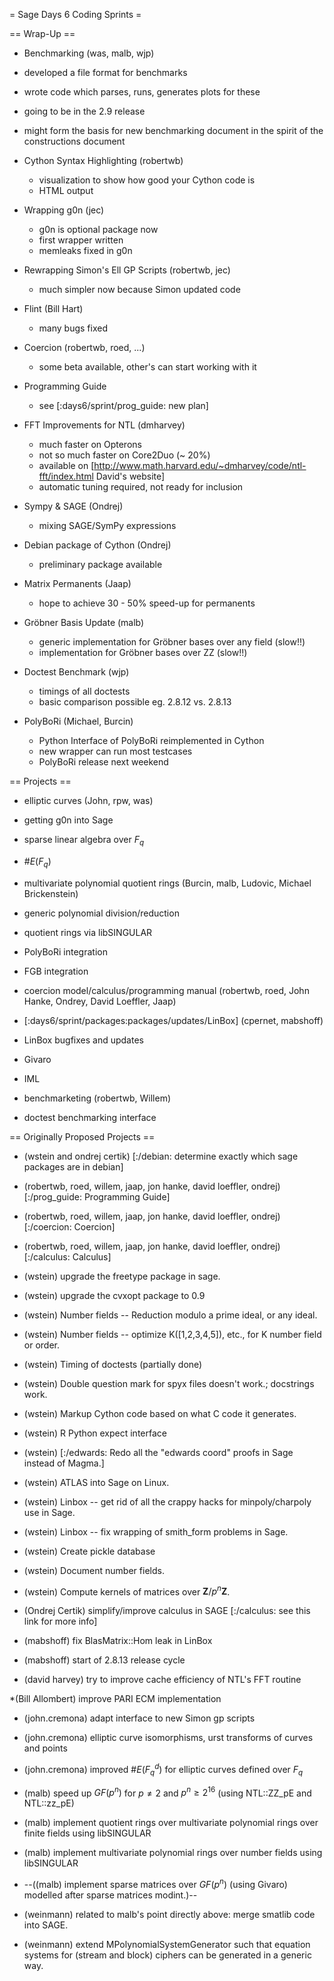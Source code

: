 = Sage Days 6 Coding Sprints =

== Wrap-Up ==
 *  Benchmarking (was, malb, wjp)
   * developed a file format for benchmarks
   * wrote code which parses, runs, generates plots for these
   * going to be in the 2.9 release
   * might form the basis for new benchmarking document in the spirit of the constructions document

 * Cython Syntax Highlighting (robertwb)
   * visualization to show how good your Cython code is
   * HTML output

 * Wrapping g0n (jec)
   * g0n is optional package now
   * first wrapper written
   * memleaks fixed in g0n

 * Rewrapping Simon's Ell GP Scripts (robertwb, jec)
   * much simpler now because Simon updated code

 * Flint (Bill Hart)
   * many bugs fixed

 * Coercion (robertwb, roed, ...)
   * some beta available, other's can start working with it

 * Programming Guide
   * see [:days6/sprint/prog_guide: new plan]

 * FFT Improvements for NTL (dmharvey)
   * much faster on Opterons
   * not so much faster on Core2Duo (~ 20%)
   * available on [http://www.math.harvard.edu/~dmharvey/code/ntl-fft/index.html David's website]
   * automatic tuning required, not ready for inclusion

 * Sympy & SAGE (Ondrej)
   * mixing SAGE/SymPy expressions
  
 * Debian package of Cython (Ondrej)
   * preliminary package available

 * Matrix Permanents (Jaap)
   * hope to achieve 30 - 50% speed-up for permanents

 * Gröbner Basis Update (malb)
   * generic implementation for Gröbner bases over any field (slow!!)
   * implementation for Gröbner bases over ZZ (slow!!)

 * Doctest Benchmark (wjp)
   * timings of all doctests
   * basic comparison possible eg. 2.8.12 vs. 2.8.13

 * PolyBoRi (Michael, Burcin)
   * Python Interface of PolyBoRi reimplemented in Cython
   * new wrapper can run most testcases
   * PolyBoRi release next weekend

== Projects ==
 * elliptic curves (John, rpw, was)
  * getting g0n into Sage
  * sparse linear algebra over $F_q$
  * $\#E(F_q)$

 * multivariate polynomial quotient rings (Burcin, malb, Ludovic, Michael Brickenstein)
  * generic polynomial division/reduction
  * quotient rings via libSINGULAR
  * PolyBoRi integration
  * FGB integration

 * coercion model/calculus/programming manual (robertwb, roed, John Hanke, Ondrey, David Loeffler, Jaap)

 * [:days6/sprint/packages:packages/updates/LinBox] (cpernet, mabshoff)
  * LinBox bugfixes and updates
  * Givaro
  * IML

 * benchmarketing (robertwb, Willem)
  * doctest benchmarking interface


== Originally Proposed Projects ==

 * (wstein and ondrej certik) [:/debian: determine exactly which sage packages are in debian]

 * (robertwb, roed, willem, jaap, jon hanke, david loeffler, ondrej) [:/prog_guide: Programming Guide]

 * (robertwb, roed, willem, jaap, jon hanke, david loeffler, ondrej) [:/coercion: Coercion]

 * (robertwb, roed, willem, jaap, jon hanke, david loeffler, ondrej) [:/calculus: Calculus]

 * (wstein) upgrade the freetype package in sage.

 * (wstein) upgrade the cvxopt package to 0.9

 * (wstein) Number fields -- Reduction modulo a prime ideal, or any ideal.

 * (wstein) Number fields -- optimize K([1,2,3,4,5]), etc., for K number field or order.

 * (wstein) Timing of doctests (partially done)

 * (wstein) Double question mark for spyx files doesn't work.; docstrings work.

 * (wstein) Markup Cython code based on what C code it generates.

 * (wstein) R Python expect interface

 * (wstein) [:/edwards: Redo all the "edwards coord" proofs in Sage instead of Magma.]  

 * (wstein) ATLAS into Sage on Linux.

 * (wstein) Linbox -- get rid of all the crappy hacks for minpoly/charpoly use in Sage.

 * (wstein) Linbox -- fix wrapping of smith_form problems in Sage.

 * (wstein) Create pickle database

 * (wstein) Document number fields.

 * (wstein) Compute kernels of matrices over $\mathbf{Z}/p^n\mathbf{Z}$.

 * (Ondrej Certik) simplify/improve calculus in SAGE [:/calculus: see this link for more info]

 * (mabshoff) fix BlasMatrix::Hom leak in LinBox

 * (mabshoff) start of 2.8.13 release cycle

 * (david harvey) try to improve cache efficiency of NTL's FFT routine

 *(Bill Allombert) improve PARI ECM implementation

 * (john.cremona) adapt interface to new Simon gp scripts

 * (john.cremona) elliptic curve isomorphisms, urst transforms of curves and points

 * (john.cremona) improved $\#E(F_q^d)$ for elliptic curves defined over $F_q$

 * (malb) speed up $GF(p^n)$ for $p \neq 2$ and $p^n \geq 2^{16}$ (using NTL::ZZ_pE and NTL::zz_pE)

 * (malb) implement quotient rings over multivariate polynomial rings over finite fields using libSINGULAR

 * (malb) implement multivariate polynomial rings over number fields using libSINGULAR

 * --((malb) implement sparse matrices over $GF(p^n)$ (using Givaro) modelled after sparse matrices modint.)--

 * (weinmann) related to malb's point directly above: merge smatlib code into SAGE.

 * (weinmann) extend MPolynomialSystemGenerator such that equation systems for (stream and block) ciphers can be generated in a generic way.
